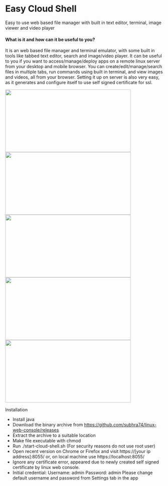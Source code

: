 # Easy Cloud Shell

Easy to use web based file manager with built in text editor, terminal, image viewer and video player

<h4>What is it and how can it be useful to you?</h4>
<p>
It is an web based file manager and terminal emulator, with some built in tools like tabbed text editor, search and image/video player.
It can be useful to you if you want to access/manage/deploy apps on a remote linux server from your desktop and mobile browser. You can create/edit/manage/search files in multiple tabs, 
run commands using built in terminal, and view images and videos, all from your browser. Setting it up on server is also very easy, as it generates and configure itself to use self signed certificate for ssl.
</p>

<p>
<img src="https://static-cdn.osdn.net/thumb/g/5/930/800x600_0.png" width="400" height="200">
<img src="https://static-cdn.osdn.net/thumb/g/5/932/800x600_0.png" width="400" height="200">
<img src="https://static-cdn.osdn.net/thumb/g/5/931/800x600_0.png" width="400" height="200">
<img src="https://static-cdn.osdn.net/thumb/g/5/933/800x600_0.png" width="400" height="200">
<img src="https://static-cdn.osdn.net/thumb/g/5/934/180x135_0.png" width="400" height="200">
</p>

Installation
- Install java
- Download the binary archive from https://github.com/subhra74/linux-web-console/releases
- Extract the archive to a suitable location
- Make file executable with chmod
- Run ./start-cloud-shell.sh (For security reasons do not use root user)
- Open recent version on Chrome or Firefox and visit https://[your ip address]:8055/ or, on local machine use https://localhost:8055/
- Ignore any certificate error, appeared due to newly created self signed certificate by linux web console.
- Initial credential: 
				Username: admin
				Password: admin
  Please change default username and password from Settings tab in the app
  

